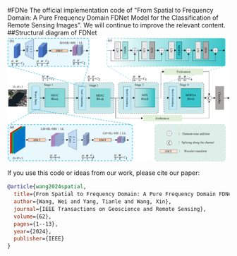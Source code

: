 #FDNe
The official implementation code of "From Spatial to Frequency Domain: A Pure Frequency Domain FDNet Model for the Classification of Remote Sensing Images". We will continue to improve the relevant content.
##Structural diagram of FDNet
![Structural diagram of FDNet](https://github.com/dou5sabo/FDNet/blob/main/FDNet.png)

If you use this code or ideas from our work, please cite our paper:

```bibtex
@article{wang2024spatial,
  title={From Spatial to Frequency Domain: A Pure Frequency Domain FDNet Model for the Classification of Remote Sensing Images},
  author={Wang, Wei and Yang, Tianle and Wang, Xin},
  journal={IEEE Transactions on Geoscience and Remote Sensing},
  volume={62},
  pages={1--13},
  year={2024},
  publisher={IEEE}
}
```
